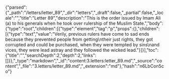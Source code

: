 {"parsed":{"_path":"/letters/letter_89","_dir":"letters","_draft":false,"_partial":false,"_locale":"","title":"Letter 89","description":"This is the order issued by Imam Ali (a) to his generals when he took over rulership of the Muslim State.","body":{"type":"root","children":[{"type":"element","tag":"p","props":{},"children":[{"type":"text","value":"Verily, previous rulers have come to sad ends because they prevented people from getting\ntheir just rights, they got corrupted and could be purchased, when they were tempted by sins\nand vices, they were lead astray and they followed the wicked lead."}]}],"toc":{"title":"","searchDepth":2,"depth":2,"links":[]}},"_type":"markdown","_id":"content:3.letters:letter_89.md","_source":"content","_file":"3.letters/letter_89.md","_extension":"md"},"hash":"n6LbCon5co"}
